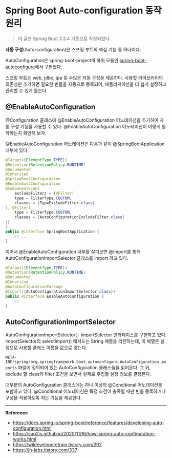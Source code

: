# Spring Boot Auto-configuration 동작 원리

> 이 글은 Spring Boot 3.3.4 기준으로 작성되었다.

**자동 구성**(Auto-configuration)은 스프링 부트의 핵심 기능 중 하나이다.

AutoConfiguration은 spring-boot-project의 하위 모듈인 [spring-boot-autoconfigure](https://github.com/spring-projects/spring-boot/tree/v3.3.4/spring-boot-project/spring-boot-autoconfigure/src/main/java/org/springframework/boot/autoconfigure)에서 구현했다.

스프링 부트는 web, jdbc, jpa 등 수많은 자동 구성을 제공한다.
사용할 라이브러리의 의존성만 추가하면 필요한 빈들을 자동으로 등록되어, 애플리케이션을 더 쉽게 설정하고 관리할 수 있게 돕는다.

## @EnableAutoConfiguration
@Configuration 클래스에 @EnableAutoConfiguration 어노테이션을 추가하여 자동 구성 기능을 사용할 수 있다.
@EnableAutoConfiguration 어노테이션이 어떻게 동작하는지 확인해 보자.

@EnableAutoConfiguration 어노테이션은 다음과 같이 @SpringBootApplication 내부에 있다.
```java
@Target({ElementType.TYPE})
@Retention(RetentionPolicy.RUNTIME)
@Documented
@Inherited
@SpringBootConfiguration
@EnableAutoConfiguration
@ComponentScan(
    excludeFilters = {@Filter(
    type = FilterType.CUSTOM,
    classes = {TypeExcludeFilter.class}
), @Filter(
    type = FilterType.CUSTOM,
    classes = {AutoConfigurationExcludeFilter.class}
)}
)
public @interface SpringBootApplication {
    // ...
}
```

이어서 @EnableAutoConfiguration 내부를 살펴보면 @Import를 통해 AutoConfigurationImportSelector 클래스를 import 하고 있다.
```java
@Target({ElementType.TYPE})
@Retention(RetentionPolicy.RUNTIME)
@Documented
@Inherited
@AutoConfigurationPackage
@Import({AutoConfigurationImportSelector.class})
public @interface EnableAutoConfiguration {
    // ...
}
```

## AutoConfigurationImportSelector
AutoConfigurationImportSelector는 ImportSelector 인터페이스를 구현하고 있다.
ImportSelector의 selectImport() 메서드는 String 배열을 리턴하는데, 이 배열은 설정으로 사용할 클래스 이름을 값으로 갖는다.

`META-INF/spring/org.springframework.boot.autoconfigure.AutoConfiguration.imports` 파일에 정의되어 있는 AutoConfiguration 클래스들을 읽어온다.
그 뒤, exclude 할 class와 filter 조건을 보면서 실제로 주입할 설정 정보를 결정한다.

대부분의 AutoConfiguration 클래스에는 하나 이상의 @Conditional 어노테이션을 포함하고 있다.
@Conditional 어노테이션은 특정 조건이 충족될 때만 빈을 등록하거나 구성을 적용하도록 하는 기능을 제공한다.

---
**Reference**
- https://docs.spring.io/spring-boot/reference/features/developing-auto-configuration.html
- https://sup2is.github.io/2020/11/16/how-spring-auto-configuration-works.html
- https://wildeveloperetrain.tistory.com/292
- https://jh-labs.tistory.com/337
